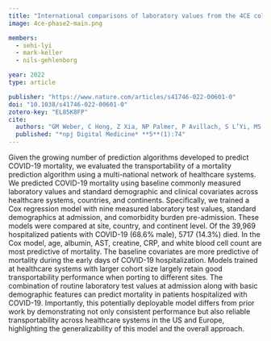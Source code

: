 ```yaml
---
title: "International comparisons of laboratory values from the 4CE collaborative to predict COVID-19 mortality"
image: 4ce-phase2-main.png

members:
  - sehi-lyi
  - mark-keller
  - nils-gehlenborg

year: 2022
type: article

publisher: "https://www.nature.com/articles/s41746-022-00601-0"
doi: "10.1038/s41746-022-00601-0"
zotero-key: "EL85K8FP"
cite:
  authors: "GM Weber, C Hong, Z Xia, NP Palmer, P Avillach, S L’Yi, MS Keller, SN Murphy, A Gutiérrez-Sacristán, CL Bonzel, A Serret-Larmande, A Neuraz, GS Omenn, S Visweswaran, JG Klann, AM South, NHW Loh, M Cannataro, BK Beaulieu-Jones, R Bellazzi, G Agapito, M Alessiani, BJ Aronow, DS Bell, V Benoit, FT Bourgeois, L Chiovato, K Cho, A Dagliati, SL DuVall, NG Barrio, DA Hanauer, YL Ho, JH Holmes, RW Issitt, M Liu, Y Luo, KE Lynch, SE Maidlow, A Malovini, KD Mandl, C Mao, ME Matheny, JH Moore, JS Morris, M Morris, DL Mowery, KY Ngiam, LP Patel, M Pedrera-Jimenez, RB Ramoni, ER Schriver, P Schubert, PS Balazote, A Spiridou, ALM Tan, BWL Tan, V Tibollo, C Torti, EM Trecarichi, X Wang, *The Consortium for Clinical Characterization of COVID-19 by EHR (4CE)*, JR Aaron, A Albayrak, G Albi, A Alloni, DF Amendola, F Angoulvant, LLLJ Anthony, F Ashraf, A Atz, P Avillach, PS Azevedo, J Balshi, BK Beaulieu-Jones, A Bellasi, V Benoit, M Beraghi, JL Bernal-Sobrino, M Bernaux, R Bey, S Bhatnagar, A Blanco-Martínez, M Boeker, J Booth, S Bosari, RL Bradford, GA Brat, S Bréant, NW Brown, R Bruno, WA Bryant, M Bucalo, E Bucholz, A Burgun, T Cai, A Carmona, C Caucheteux, J Champ, KY Chen, J Chen, L Chiudinelli, K Cho, JJ Cimino, TK Colicchio, S Cormont, S Cossin, JB Craig, JL Cruz-Bermúdez, J Cruz-Rojo, M Daniar, C Daniel, P Das, B Devkota, A Dionne, R Duan, J Dubiel, L Esteve, H Estiri, S Fan, RW Follett, T Ganslandt, N García-Barrio, LX Garmire, N Gehlenborg, EJ Getzen, A Geva, T Gradinger, A Gramfort, R Griffier, N Griffon, O Grisel, A Gutiérrez-Sacristán, L Han, DA Hanauer, C Haverkamp, DY Hazard, B He, DW Henderson, M Hilka, KM Huling, MR Hutch, RW Issitt, AS Jannot, V Jouhet, R Kavuluru, CJ Kennedy, KF Kernan, DA Key, K Kirchoff, JG Klann, IS Kohane, ID Krantz, D Kraska, AK Krishnamurthy, TT Le, J Leblanc, G Lemaitre, L Lenert, D Leprovost, M Liu, Q Long, S Lozano-Zahonero, S Mahmood, SE Maidlow, A Makoudjou, A Maram, P Martel, MR Martins, JS Marwaha, AJ Masino, M Mazzitelli, A Mensch, M Milano, MF Minicucci, B Moal, TM Ahooyi, JH Moore, C Moraleda, JS Morris, KL Moshal, S Mousavi, DA Murad, SN Murphy, TP Naughton, CTB Neto, J Newburger, KY Ngiam, WFM Njoroge, JB Norman, J Obeid, MP Okoshi, KL Olson, GS Omenn, N Orlova, BD Ostasiewski, NP Palmer, N Paris, LP Patel, M Pedrera-Jiménez, AC Pfaff, ER Pfaff, D Pillion, S Pizzimenti, HU Prokosch, RA Prudente, A Prunotto, V Quirós-González, RB Ramoni, M Raskin, S Rieg, G Roig-Domínguez, P Rojo, P Rubio-Mayo, P Sacchi, C Sáez, E Salamanca, MJ Samayamuthu, LN Sanchez-Pinto, A Sandrin, N Santhanam, JCC Santos, FJ Sanz Vidorreta, M Savino, J Schuettler, L Scudeller, NJ Sebire, P Serrano-Balazote, P Serre, A Serret-Larmande, M Shah, ZSH Abad, D Silvio, P Sliz, J Son, C Sonday, AM South, F Sperotto, ZH Strasser, ALM Tan, BWQ Tan, SE Tanni, DM Taylor, AI Terriza-Torres, P Tippmann, EMS Toh, YJ Tseng, AK Vallejos, G Varoquaux, ME Vella, G Verdy, JJ Vie, S Visweswaran, M Vitacca, KB Wagholikar, LR Waitman, D Wassermann, GM Weber, M Wolkewitz, S Wong, Z Xia, X Xiong, Y Ye, N Yehya, W Yuan, A Zambelli, HG Zhang, D Zöller, V Zuccaro, C Zucco, IS Kohane, T Cai, GA Brat"
  published: "*npj Digital Medicine* **5**(1):74"
---
```

Given the growing number of prediction algorithms developed to predict COVID-19 mortality, we evaluated the transportability of a mortality prediction algorithm using a multi-national network of healthcare systems. We predicted COVID-19 mortality using baseline commonly measured laboratory values and standard demographic and clinical covariates across healthcare systems, countries, and continents. Specifically, we trained a Cox regression model with nine measured laboratory test values, standard demographics at admission, and comorbidity burden pre-admission. These models were compared at site, country, and continent level. Of the 39,969 hospitalized patients with COVID-19 (68.6% male), 5717 (14.3%) died. In the Cox model, age, albumin, AST, creatine, CRP, and white blood cell count are most predictive of mortality. The baseline covariates are more predictive of mortality during the early days of COVID-19 hospitalization. Models trained at healthcare systems with larger cohort size largely retain good transportability performance when porting to different sites. The combination of routine laboratory test values at admission along with basic demographic features can predict mortality in patients hospitalized with COVID-19. Importantly, this potentially deployable model differs from prior work by demonstrating not only consistent performance but also reliable transportability across healthcare systems in the US and Europe, highlighting the generalizability of this model and the overall approach.
